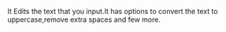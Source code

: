 It Edits the text that you input.It has options to convert the text to uppercase,remove extra spaces and few more.
